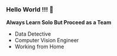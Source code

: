 ### Hello World !!! 👋


**Always Learn Solo But Proceed as a Team**

* Data Detective
* Computer Vision Engineer
* Working from Home
